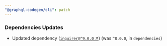 ```yaml
---
"@graphql-codegen/cli": patch
---
```


### Dependencies Updates

- Updated dependency ([`inquirer@^9.0.0` ↗︎](https://www.npmjs.com/package/inquirer/v/^9.0.0)) (was `^8.0.0`, in `dependencies`)

